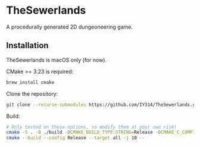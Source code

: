 # TheSewerlands
A procedurally generated 2D dungeoneering game.

## Installation
TheSewerlands is macOS only (for now).

CMake >= 3.23 is required:
```sh
brew install cmake
```

Clone the repository:
```sh
git clone --recurse-submodules https://github.com/IY314/TheSewerlands.git
```

Build:
```sh
# Only tested on these options, so modify them at your own risk!
cmake -S . -B ./build -DCMAKE_BUILD_TYPE:STRING=Release -DCMAKE_C_COMPILER:FILEPATH=clang -DCMAKE_CXX_COMPILER:FILEPATH=clang++ --no-warn-unused-cli -G "Unix Makefiles"
cmake --build --config Release --target all -j 10 --
```
